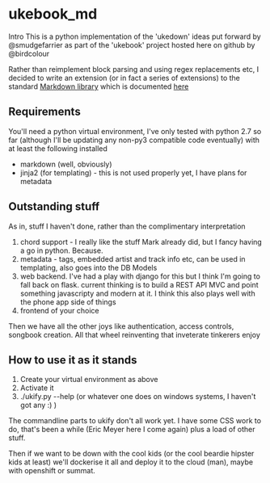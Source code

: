 # ukebook_md

 Intro
This is a python implementation of the 'ukedown' ideas put forward by @smudgefarrier as part of the 'ukebook' project hosted here on github by @birdcolour

Rather than reimplement block parsing and using regex replacements etc, I decided to write an extension 
(or in fact a series of extensions) to the standard [Markdown library](https://github.com/waylan/Python-Markdown/tree/master/markdown)
which is documented [here](https://pythonhosted.org/Markdown/extensions/api.html)

## Requirements
You'll need a python virtual environment, I've only tested with python 2.7 so far (although I'll be updating any non-py3 compatible code eventually) with at least the following installed

  * markdown (well, obviously)
  * jinja2 (for templating) - this is not used properly yet, I have plans for metadata 

## Outstanding stuff
As in, stuff I haven't done, rather than the complimentary interpretation

  1. chord support - I really like the stuff Mark already did, but I fancy having a go in python. Because.
  1. metadata - tags, embedded artist and track info etc, can be used in templating, also goes into the DB Models
  1. web backend. I've had a play with django for this but I think I'm going to fall back on flask.
     current thinking is to build a REST API MVC and point something javascripty and modern at it.
     I think this also plays well with the phone app side of things
  1. frontend of your choice

Then we have all the other joys like authentication, access controls, songbook creation. All that wheel reinventing that inveterate tinkerers enjoy

## How to use it as it stands

  1. Create your virtual environment as above
  1. Activate it
  1. ./ukify.py --help (or whatever one does on windows systems, I haven't got any :) ) 

The commandline parts to ukify don't all work yet. I have some CSS work to do, that's been a while (Eric Meyer here I come again) plus a load of other stuff.

Then if we want to be down with the cool kids (or the cool beardie hipster kids at least) we'll dockerise it all and deploy it to the cloud (man), maybe with openshift or summat.


